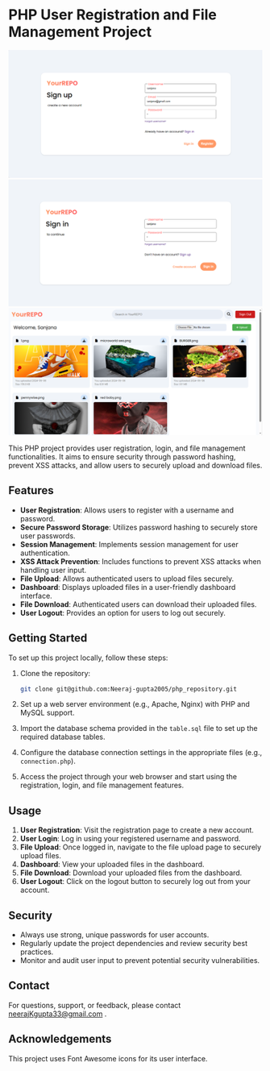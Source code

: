 # PHP User Registration and File Management Project
![image](https://github.com/Neeraj-gupta2005/php_repository/blob/master/images/screenshots/register.png)
![image](https://github.com/Neeraj-gupta2005/php_repository/blob/master/images/screenshots/signin.png)
![image](https://github.com/Neeraj-gupta2005/php_repository/blob/master/images/screenshots/dashboard.png)


This PHP project provides user registration, login, and file management functionalities. It aims to ensure security through password hashing, prevent XSS attacks, and allow users to securely upload and download files.

## Features

- **User Registration**: Allows users to register with a username and password.
- **Secure Password Storage**: Utilizes password hashing to securely store user passwords.
- **Session Management**: Implements session management for user authentication.
- **XSS Attack Prevention**: Includes functions to prevent XSS attacks when handling user input.
- **File Upload**: Allows authenticated users to upload files securely.
- **Dashboard**: Displays uploaded files in a user-friendly dashboard interface.
- **File Download**: Authenticated users can download their uploaded files.
- **User Logout**: Provides an option for users to log out securely.

## Getting Started

To set up this project locally, follow these steps:

1. Clone the repository:
   ```sh
   git clone git@github.com:Neeraj-gupta2005/php_repository.git
   
2. Set up a web server environment (e.g., Apache, Nginx) with PHP and MySQL support.

3. Import the database schema provided in the `table.sql` file to set up the required database tables.

4. Configure the database connection settings in the appropriate files (e.g., `connection.php`).

5. Access the project through your web browser and start using the registration, login, and file management features.

Usage
-----

1. **User Registration**: Visit the registration page to create a new account.
2. **User Login**: Log in using your registered username and password.
3. **File Upload**: Once logged in, navigate to the file upload page to securely upload files.
4. **Dashboard**: View your uploaded files in the dashboard.
5. **File Download**: Download your uploaded files from the dashboard.
6. **User Logout**: Click on the logout button to securely log out from your account.

Security
--------

- Always use strong, unique passwords for user accounts.
- Regularly update the project dependencies and review security best practices.
- Monitor and audit user input to prevent potential security vulnerabilities.


Contact
-------

For questions, support, or feedback, please contact neerajKgupta33@gmail.com .

Acknowledgements
----------------

This project uses Font Awesome icons for its user interface.
